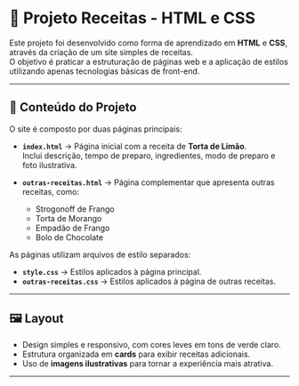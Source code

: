 # 🍰 Projeto Receitas - HTML e CSS

Este projeto foi desenvolvido como forma de aprendizado em **HTML** e **CSS**, através da criação de um site simples de receitas.  
O objetivo é praticar a estruturação de páginas web e a aplicação de estilos utilizando apenas tecnologias básicas de front-end.

---

## 📖 Conteúdo do Projeto

O site é composto por duas páginas principais:

- **`index.html`** → Página inicial com a receita de **Torta de Limão**.  
  Inclui descrição, tempo de preparo, ingredientes, modo de preparo e foto ilustrativa.  

- **`outras-receitas.html`** → Página complementar que apresenta outras receitas, como:  
  - Strogonoff de Frango  
  - Torta de Morango  
  - Empadão de Frango  
  - Bolo de Chocolate  

As páginas utilizam arquivos de estilo separados:

- **`style.css`** → Estilos aplicados à página principal.  
- **`outras-receitas.css`** → Estilos aplicados à página de outras receitas.

---

## 🖼️ Layout

- Design simples e responsivo, com cores leves em tons de verde claro.  
- Estrutura organizada em **cards** para exibir receitas adicionais.  
- Uso de **imagens ilustrativas** para tornar a experiência mais atrativa.  

---
